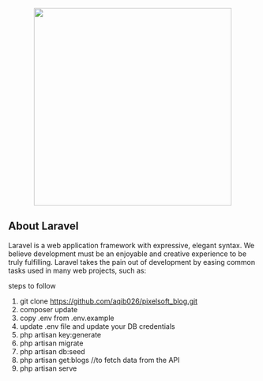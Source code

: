<p align="center"><a href="https://laravel.com" target="_blank"><img src="https://raw.githubusercontent.com/laravel/art/master/logo-lockup/5%20SVG/2%20CMYK/1%20Full%20Color/laravel-logolockup-cmyk-red.svg" width="400"></a></p>


## About Laravel

Laravel is a web application framework with expressive, elegant syntax. We believe development must be an enjoyable and creative experience to be truly fulfilling. Laravel takes the pain out of development by easing common tasks used in many web projects, such as:



steps to follow 

1. git clone https://github.com/aqib026/pixelsoft_blog.git 
2. composer update 
3. copy .env from .env.example
4. update .env file and update your DB credentials
5. php artisan key:generate
5. php artisan migrate
6. php artisan db:seed
7. php artisan get:blogs //to fetch data from the API
8. php artisan serve


